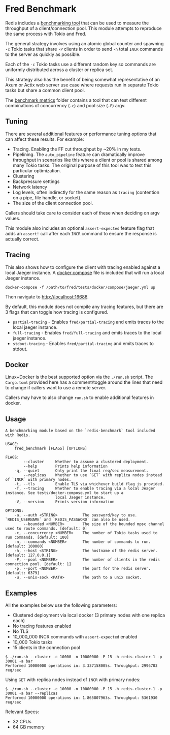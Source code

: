 Fred Benchmark
==============

Redis includes a [benchmarking tool](https://redis.io/docs/management/optimization/benchmarks/) that can be used to
measure the throughput of a client/connection pool. This module attempts to reproduce the same process with Tokio and
Fred.

The general strategy involves using an atomic global counter and spawning `-c` Tokio tasks that share `-P` clients in
order to send `-n` total `INCR` commands to the server as quickly as possible.

Each of the `-c` Tokio tasks use a different random key so commands are uniformly distributed across a cluster or
replica set.

This strategy also has the benefit of being somewhat representative of an Axum or Actix web server use case where
requests run in separate Tokio tasks but share a common client pool.

The [benchmark metrics](../benchmark_metrics) folder contains a tool that can test different combinations of
concurrency (`-c`) and pool size (`-P`) argv.

## Tuning

There are several additional features or performance tuning options that can affect these results. For example:

* Tracing. Enabling the FF cut throughput by ~20% in my tests.
* Pipelining. The `auto_pipeline` feature can dramatically improve throughput in scenarios like this where a client or
  pool is shared among many Tokio tasks. The original purpose of this tool was to test this particular optimization.
* Clustering
* Backpressure settings
* Network latency
* Log levels, often indirectly for the same reason as `tracing` (contention on a pipe, file handle, or socket).
* The size of the client connection pool.

Callers should take care to consider each of these when deciding on argv values.

This module also includes an optional `assert-expected` feature flag that adds an `assert!` call after each `INCR`
command to ensure the response is actually correct.

## Tracing

This also shows how to configure the client with tracing enabled against a local Jaeger instance.
A [docker compose](../../tests/docker/compose/jaeger.yml) file is included that will run a local Jaeger instance.

```
docker-compose -f /path/to/fred/tests/docker/compose/jaeger.yml up
```

Then navigate to <http://localhost:16686>.

By default, this module does not compile any tracing features, but there are 3 flags that can toggle how tracing is
configured.

* `partial-tracing` - Enables `fred/partial-tracing` and emits traces to the local jaeger instance.
* `full-tracing` - Enables `fred/full-tracing` and emits traces to the local jaeger instance.
* `stdout-tracing` - Enables `fred/partial-tracing` and emits traces to stdout.

## Docker

Linux+Docker is the best supported option via the `./run.sh` script. The `Cargo.toml` provided here has a comment/toggle
around the lines that need to change if callers want to use a remote server.

Callers may have to also change `run.sh` to enable additional features in docker.

## Usage

```
A benchmarking module based on the `redis-benchmark` tool included with Redis.

USAGE:
    fred_benchmark [FLAGS] [OPTIONS]

FLAGS:
        --cluster     Whether to assume a clustered deployment.
        --help        Prints help information
    -q, --quiet       Only print the final req/sec measurement.
        --replicas    Whether to use `GET` with replica nodes instead of `INCR` with primary nodes.
    -t, --tls         Enable TLS via whichever build flag is provided.
    -T, --tracing     Whether to enable tracing via a local Jeager instance. See tests/docker-compose.yml to start up a
                      local Jaeger instance.
    -V, --version     Prints version information

OPTIONS:
    -a, --auth <STRING>           The password/key to use. `REDIS_USERNAME` and `REDIS_PASSWORD` can also be used.
        --bounded <NUMBER>        The size of the bounded mpsc channel used to route commands. [default: 0]
    -c, --concurrency <NUMBER>    The number of Tokio tasks used to run commands. [default: 100]
    -n, --commands <NUMBER>       The number of commands to run. [default: 100000]
    -h, --host <STRING>           The hostname of the redis server. [default: 127.0.0.1]
    -P, --pool <NUMBER>           The number of clients in the redis connection pool. [default: 1]
    -p, --port <NUMBER>           The port for the redis server. [default: 6379]
    -u, --unix-sock <PATH>        The path to a unix socket.
```

## Examples

All the examples below use the following parameters:

* Clustered deployment via local docker (3 primary nodes with one replica each)
* No tracing features enabled
* No TLS
* 10_000_000 INCR commands with `assert-expected` enabled
* 10_000 Tokio tasks
* 15 clients in the connection pool

```
$ ./run.sh --cluster -c 10000 -n 10000000 -P 15 -h redis-cluster-1 -p 30001 -a bar
Performed 10000000 operations in: 3.337158005s. Throughput: 2996703 req/sec
```

Using `GET` with replica nodes instead of `INCR` with primary nodes:

```
$ ./run.sh --cluster -c 10000 -n 10000000 -P 15 -h redis-cluster-1 -p 30001 -a bar --replicas
Performed 10000000 operations in: 1.865807963s. Throughput: 5361930 req/sec
```

Relevant Specs:

* 32 CPUs
* 64 GB memory